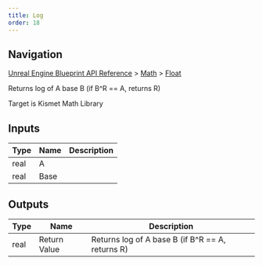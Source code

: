 ```yaml
---
title: Log
order: 18
---
```

## Navigation

[Unreal Engine Blueprint API Reference](https://dev.epicgames.com/documentation/en-us/unreal-engine/BlueprintAPI) > [Math](https://dev.epicgames.com/documentation/en-us/unreal-engine/BlueprintAPI/Math) > [Float](https://dev.epicgames.com/documentation/en-us/unreal-engine/BlueprintAPI/Math/Float)

Returns log of A base B (if B^R == A, returns R)

Target is Kismet Math Library

## Inputs

| Type | Name | Description |
| --- | --- | --- |
| real | A |  |
| real | Base |  |

## Outputs

| Type | Name | Description |
| --- | --- | --- |
| real | Return Value | Returns log of A base B (if B^R == A, returns R) |
